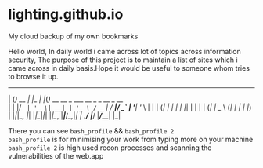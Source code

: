 # lighting.github.io
My cloud backup of my own bookmarks

Hello world, In daily world i came across lot of topics across information security, The purpose of this project is to maintain a list of sites which i came across in daily basis.Hope it would be useful to someone whom tries to browse it up.<br>
 _ _       _     _   _                                      
| (_) __ _| |__ | |_(_)_ __   __ _     ___  __ _ _ __ _ __  
| | |/ _` | '_ \| __| | '_ \ / _` |   / __|/ _` | '__| '_ \ 
| | | (_| | | | | |_| | | | | (_| |   \__ \ (_| | |  | |_) |
|_|_|\__, |_| |_|\__|_|_| |_|\__, |___|___/\__,_|_|  | .__/ 
     |___/                   |___/_____|             |_|    

There you can see ```bash_profile``` && ```bash_profile 2``` </br>
```bash_profile``` is for minimising your work from typing more on your machine</br>
```bash_profile 2``` is high used recon processes and scanning the vulnerabilities of the web.app 
